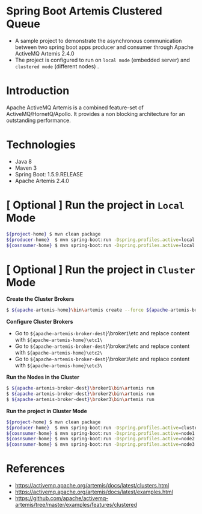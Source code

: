 # Spring Boot Artemis Clustered Queue
- A sample project to demonstrate the asynchronous communication between two spring boot apps producer and consumer through Apache ActiveMQ Artemis 2.4.0
- The project is configured to run on `local mode` (embedded server) and `clustered mode`  (different nodes) .

# Introduction
Apache ActiveMQ Artemis is a combined feature-set of ActiveMQ/HornetQ/Apollo. It provides a non blocking architecture for an outstanding performance.

# Technologies
- Java 8
- Maven 3
- Spring Boot: 1.5.9.RELEASE
- Apache Artemis 2.4.0

# [ Optional ]  Run the project in `Local` Mode

  ```sh
${project-home} $ mvn clean package
${producer-home}  $ mvn spring-boot:run -Dspring.profiles.active=local
${cosnsumer-home} $ mvn spring-boot:run -Dspring.profiles.active=local
```

# [ Optional ]  Run the project in `Cluster` Mode


**Create the Cluster Brokers**

```sh
$ ${apache-artemis-home}\bin\artemis create --force ${apache-artemis-broker-dest}\broker1
```

**Configure Cluster Brokers**
  - Go to `${apache-artemis-broker-dest}`\broker`1`\etc and replace content with `${apache-artemis-home}\etc1\`
  - Go to `${apache-artemis-broker-dest}`\broker`2`\etc and replace content with `${apache-artemis-home}\etc2\`
  - Go to `${apache-artemis-broker-dest}`\broker`3`\etc and replace content with `${apache-artemis-home}\etc3\`
  
**Run the Nodes in the Cluster**
```sh
$ ${apache-artemis-broker-dest}\broker1\bin\artemis run
$ ${apache-artemis-broker-dest}\broker2\bin\artemis run
$ ${apache-artemis-broker-dest}\broker3\bin\artemis run
```

**Run the project in Cluster Mode**
  
  ```sh
${project-home} $ mvn clean package
${producer-home}  $ mvn spring-boot:run -Dspring.profiles.active=clustered-queue
${cosnsumer-home} $ mvn spring-boot:run -Dspring.profiles.active=node1
${cosnsumer-home} $ mvn spring-boot:run -Dspring.profiles.active=node2
${cosnsumer-home} $ mvn spring-boot:run -Dspring.profiles.active=node3
```


# References

- https://activemq.apache.org/artemis/docs/latest/clusters.html
- https://activemq.apache.org/artemis/docs/latest/examples.html
- https://github.com/apache/activemq-artemis/tree/master/examples/features/clustered
 